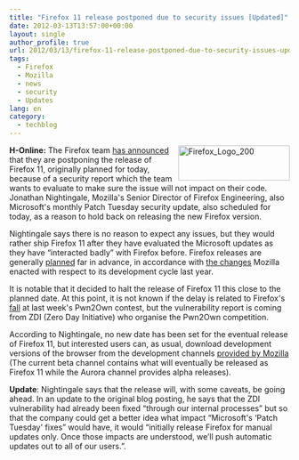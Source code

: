 ```yaml
---
title: "Firefox 11 release postponed due to security issues [Updated]"
date: 2012-03-13T13:57:00+00:00
layout: single
author_profile: true
url: 2012/03/13/firefox-11-release-postponed-due-to-security-issues-updated/
tags:
  - Firefox
  - Mozilla
  - news
  - security
  - Updates
lang: en
category: 
  - techblog
---
```

[<img title="Firefox_Logo_200" border="0" alt="Firefox_Logo_200" align="right" src="http://lh3.ggpht.com/-K8v9t7TxRwE/T19LUqxJWJI/AAAAAAAAFI8/mowJS9mXcDE/Firefox_Logo_200_thumb%25255B1%25255D.png?imgmax=800" width="200" height="63" />](http://lh4.ggpht.com/-qvBCEIW0lWI/T19LRbJnePI/AAAAAAAAFI0/k4U49NECiBs/s1600-h/Firefox_Logo_200%25255B3%25255D.png)**H-Online:** The Firefox team [has announced](http://blog.mozilla.com/futurereleases/2012/03/12/update-on-firefox-release-timing/) that they are postponing the release of Firefox 11, originally planned for today, because of a security report which the team wants to evaluate to make sure the issue will not impact on their code. Jonathan Nightingale, Mozilla's Senior Director of Firefox Engineering, also Microsoft's monthly Patch Tuesday security update, also scheduled for today, as a reason to hold back on releasing the new Firefox version. 

Nightingale says there is no reason to expect any issues, but they would rather ship Firefox 11 after they have evaluated the Microsoft updates as they have “interacted badly” with Firefox before. Firefox releases are generally [planned](https://wiki.mozilla.org/Releases) far in advance, in accordance with [the changes](http://www.h-online.com/news/item/Four-more-major-Firefox-releases-in-2011-1185041.html) Mozilla enacted with respect to its development cycle last year. 

It is notable that it decided to halt the release of Firefox 11 this close to the planned date. At this point, it is not known if the delay is related to Firefox's [fall](http://www.h-online.com/news/item/Pwn2Own-ends-with-three-browsers-felled-Update-1469096.html) at last week's Pwn2Own contest, but the vulnerability report is coming from ZDI (Zero Day Initiative) who organise the Pwn2Own competition. 

According to Nightingale, no new date has been set for the eventual release of Firefox 11, but interested users can, as usual, download development versions of the browser from the development channels [provided by Mozilla](http://www.mozilla.org/en-US/firefox/channel/) (The current beta channel contains what will eventually be released as Firefox 11 while the Aurora channel provides alpha releases). 

**Update**: Nightingale says that the release will, with some caveats, be going ahead. In an update to the original blog posting, he says that the ZDI vulnerability had already been fixed “through our internal processes” but so that the company could get a better idea what impact “Microsoft's &#8216;Patch Tuesday' fixes” would have, it would “initially release Firefox for manual updates only. Once those impacts are understood, we’ll push automatic updates out to all of our users.”.